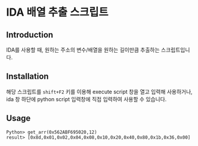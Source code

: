 # IDA 배열 추출 스크립트

## Introduction

IDA를 사용할 때, 원하는 주소의 변수/배열을 원하는 길이만큼 추출하는 스크립트입니다.

## Installation

해당 스크립트를 `shift+F2` 키를 이용해 execute script 창을 열고 입력해 사용하거나, ida 창 하단에 python script 입력창에 직접 입력하여 사용할 수 있습니다.

## Usage

```
Python> get_arr(0x562ABF695020,12)
result> [0x8d,0x01,0x02,0x04,0x08,0x10,0x20,0x40,0x80,0x1b,0x36,0x00]
```
